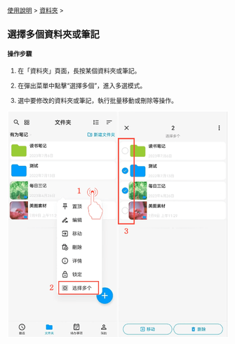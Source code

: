 [使用說明](/dragonnest/drawnote/manual/zh) > [資料夾](/dragonnest/drawnote/manual/zh/folder) >

選擇多個資料夾或筆記
---

#### 操作步驟
1. 在「資料夾」頁面，長按某個資料夾或筆記。

2. 在彈出菜單中點擊“選擇多個”，進入多選模式。

3. 選中要修改的資料夾或筆記，執行批量移動或刪除等操作。

![](imgs/select_multiple_folders_or_notes.png)